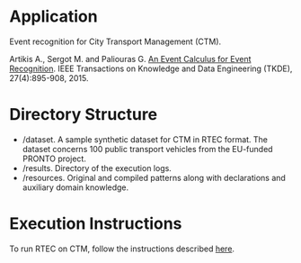 # Application

Event recognition for City Transport Management (CTM).

Artikis A., Sergot M. and Paliouras G. [An Event Calculus for Event Recognition](http://cer.iit.demokritos.gr/publications/papers/2015/artikis-TKDE14.pdf). IEEE Transactions on Knowledge and Data Engineering (TKDE), 27(4):895-908, 2015.

# Directory Structure
- /dataset. A sample synthetic dataset for CTM in RTEC format. The dataset concerns 100 public transport vehicles from the EU-funded PRONTO project. 
- /results. Directory of the execution logs.
- /resources. Original and compiled patterns along with declarations and auxiliary domain knowledge.

# Execution Instructions

To run RTEC on CTM, follow the instructions described [here](../../docs/prolog-execution.md).
